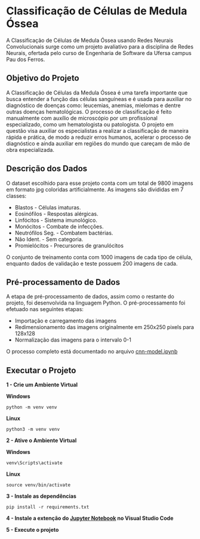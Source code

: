 # Classificação de Células de Medula Óssea

A Classificação de Células de Medula Óssea usando Redes Neurais Convolucionais surge como um projeto avaliativo para a disciplina de Redes Neurais, ofertada pelo curso de Engenharia de Software da Ufersa campus Pau dos Ferros.

## Objetivo do Projeto

A Classificação de Células da Medula Óssea é uma tarefa importante que busca entender a função das células sanguíneas e é usada para auxiliar no diagnóstico de doenças como: leucemias, anemias, mielomas e dentre outras doenças hematológicas.
O processo de classificação é feito manualmente com auxílio de microscópio por um profissional especializado, como um hematologista ou patologista. O projeto em questão visa auxiliar os especialistas a realizar a classificação de maneira rápida e prática, de modo a reduzir erros humanos, acelerar o processo de diagnóstico e ainda auxiliar em regiões do mundo que careçam de mão de obra especializada.

## Descrição dos Dados

O dataset escolhido para esse projeto conta com um total de 9800 imagens em formato jpg coloridas artificialmente. As imagens são divididas em 7 classes:

* Blastos - Células imaturas.
* Eosinófilos - Respostas alérgicas.
* Linfócitos - Sistema imunológico.
* Monócitos - Combate de infecções.
* Neutrófilos Seg. - Combatem bactérias.
* Não Ident. - Sem categoria.
* Promielócitos - Precursores de granulócitos

O conjunto de treinamento conta com 1000 imagens de cada tipo de célula, enquanto dados de validação e teste possuem 200 imagens de cada.

## Pré-processamento de Dados

    
A etapa de pré-processamento de dados, assim como o restante do projeto, foi desenvolvida na linguagem Python.
O pré-processamento foi efetuado nas seguintes etapas:

* Importação e carregamento das imagens
* Redimensionamento das imagens originalmente em 250x250 pixels para 128x128
* Normalização das imagens para o intervalo 0-1

O processo completo está documentado no arquivo [cnn-model.ipynb](https://github.com/queirozPedro/Classificacao-de-Celulas-Medula-Ossea/blob/main/cnn-model.ipynb)


## Executar o Projeto

<strong>1 - Crie um Ambiente Virtual</strong>

<strong>Windows</strong>
~~~
python -m venv venv
~~~

<strong>Linux</strong>
~~~
python3 -m venv venv
~~~

<strong>2 - Ative o Ambiente Virtual</strong>

<strong>Windows</strong>
~~~
venv\Scripts\activate
~~~

<strong>Linux</strong>
~~~
source venv/bin/activate
~~~

<strong>3 - Instale as dependências</strong>

~~~
pip install -r requirements.txt
~~~

<strong>4 - Instale a extenção do [Jupyter Notebook](https://marketplace.visualstudio.com/items?itemName=ms-toolsai.jupyter) no Visual Studio Code</strong>

<strong>5 - Execute o projeto</strong>
